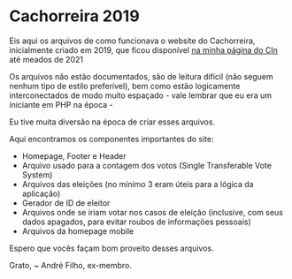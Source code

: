 # Cachorreira 2019

Eis aqui os arquivos de como funcionava o website do Cachorreira, inicialmente criado em 2019, que ficou disponível [na minha página do CIn](cin.ufpe.br/~acasf) até meados de 2021

Os arquivos não estão documentados, são de leitura difícil (não seguem nenhum tipo de estilo preferível), bem como estão logicamente interconectados de modo muito espaçado - vale lembrar que eu era um iniciante em PHP na época -

Eu tive muita diversão na época de criar esses arquivos.

Aqui encontramos os componentes importantes do site:
- Homepage, Footer e Header
- Arquivo usado para a contagem dos votos (Single Transferable Vote System)
- Arquivos das eleições (no mínimo 3 eram úteis para a lógica da aplicação)
- Gerador de ID de eleitor
- Arquivos onde se iriam votar nos casos de eleição (inclusive, com seus dados apagados, para evitar roubos de informações pessoais)
- Arquivos da homepage mobile

Espero que vocês façam bom proveito desses arquivos.

Grato,
~ André Filho, ex-membro.
